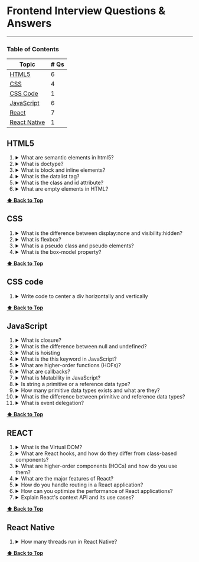 # Frontend Interview Questions & Answers

---

### Table of Contents

| Topic                         | # Qs |
| ----------------------------- | ---- |
| [HTML5](#html5)               | 6    |
| [CSS](#css)                   | 4    |
| [CSS Code](#css-code)         | 1    |
| [JavaScript](#javascript)     | 6    |
| [React](#react)               | 7    |
| [React Native](#react-native) | 1    |

## HTML5

1. <details><summary>What are semantic elements in html5?</summary>

   Semantic elements in HTML5 are tags that add meaning to the structure of web documents beyond their visual representation. By using these elements, developers can create more descriptive and organized content, which benefits developers, users who rely on **assistive technologies** and **search engines** which can lead to a better search engine rankings.

   Some of the key semantic elements include _header_, _nav_, _main_ and _section_. Some non semantic elements are _div_ and _span_.
   </details>

2. <details><summary>What is doctype?</summary>

   In HTML5, the <!DOCTYPE> declaration is used to specify the type and version of the HTML being used in the web document. The purpose of the <!DOCTYPE> declaration is to tell the web browser which version of HTML to expect and how to parse and render the content.

   Including the <!DOCTYPE html> declaration in your HTML documents is important because it ensures that modern web browsers interpret and render the content correctly.
   </details>

3. <details><summary>What is block and inline elements?</summary>

   Block-level elements create blocks of content that stack vertically, taking up the full width of their parent container, while inline elements flow within the text and do not create new lines.

   Common block-level elements include _div_, _p_, _header_ and _section_.

   Common inline elements include _span_, _img_, _br_ and _input_.
   </details>

4. <details><summary>What is the datalist tag?</summary>

   The `datalist` tag is an HTML5 element that is used in conjunction with the `input` element to provide a predefined list of options for user input. It allows web developers to create a dropdown list of options that users can select from while entering data in an input field. The `datalist` element is particularly useful for autocompletion or suggesting valid options to users, thereby improving the user experience and data entry efficiency.
   </details>

5. <details><summary>What is the class and id attribute?</summary>

   In HTML, the class and id attributes are used to add specific identifying information to elements, allowing developers to apply CSS styles or JavaScript functionality to those elements.

   You use IDs when you need unique identification for an element, and classes when you want to group elements with shared characteristics.
   </details>

6. <details><summary>What are empty elements in HTML?</summary>

   In HTML, an "empty element" refers to an element that doesn't have any content between an opening tag and a closing tag because it doesn't require any inner text or nested elements. Empty elements are also known as "self-closing elements" or "void elements."

   These elements are used to embed or represent various types of content within a web page and don't require a closing tag. Instead, they are typically written using a single tag, sometimes followed by a forward slash (/) before the closing angle bracket (>).

   Some examples are `<img>`, `<br>`, `<input>`, `<hr>`, `<meta>` and `<link>`.
   </details>

**[⬆ Back to Top](#table-of-contents)**

## CSS

1. <details><summary>What is the difference between display:none and visibility:hidden?</summary>

   The display:none and visibility:hidden are both CSS properties used to hide elements on a web page.

   The main difference between display: none; and visibility: hidden; is that display: none; removes the element from the document flow entirely, while visibility: hidden; hides the element from view but retains its space in the layout.
   </details>

2. <details><summary>What is flexbox?</summary>

   Flexbox is a CSS layout model introduced in CSS3 that allows developers to create flexible and responsive layouts for web applications and user interfaces. Flexbox is designed to distribute space and align items within a container, making it easier to create dynamic and adaptive designs without the need for complex CSS calculations or JavaScript.
   </details>

3. <details><summary>What is a pseudo class and pseudo elements?</summary>

   In CSS, pseudo-classes and pseudo-elements are special selectors that allow you to target specific elements under certain conditions or states. They extend the standard CSS selectors and provide additional styling options for more dynamic and interactive designs.

   Pseudo-classes are used to select and style elements based on their state or relationship with the user or the document. They begin with a colon (:) followed by the pseudo-class name. Some common examples are `:hover`, `:focus` and `:first-child`.

   Pseudo-elements are used to style specific parts of an element's content. They begin with two colons (::) followed by the pseudo-element name.
   Some common examples of pseudo-elements include `::before`, `::after` and `first-line`.
   </details>

4. <details><summary>What is the box-model property?</summary>

   The box model is a fundamental concept in CSS that describes how elements are displayed and how their content, padding, borders, and margins are calculated and rendered within the layout. The total width of an element is calculated by adding the content width, left and right padding, left and right border, and left and right margin. The total height is calculated similarly, but considering the top and bottom properties instead.

   Padding and margins are often used to create proper spacing between elements, while borders are used to add visual separation or decoration to elements.
   </details>

**[⬆ Back to Top](#table-of-contents)**

## CSS code

1. <details><summary>Write code to center a div horizontally and vertically</summary>

   Using Flexbox:

   ```CSS
   .container {
     display: flex;
     justify-content: center; /* Horizontal centering */
     align-items: center; /* Vertical centering */
   }
   ```

   </details>

**[⬆ Back to Top](#table-of-contents)**

## JavaScript

1. <details><summary>What is closure?</summary>

   A closure is a programming concept that occurs when a function is defined inside another function and retains access to the variables, parameters, and scope of its outer (enclosing) function, even after the outer function has finished executing or its execution context has been destroyed.

   Closures are powerful tools in programming as they enable private variables and data encapsulation by making those variables become inaccessible from outside the function, and facilitate the creation of higher-order functions (functions that take other functions as arguments or return functions as results). They are commonly used in scenarios like callbacks and event handlers.
   </details>

2. <details><summary>What is the difference between null and undefined?</summary>

   In JavaScript, null and undefined are two distinct values used to represent the absence of meaningful data. Undefined indicates the absence of a value, often due to variables or properties not being assigned or not existing, while null represents the intentional absence of a value, typically used when explicitly indicating that a value is not available or relevan
   </details>

3. <details><summary>What is hoisting</summary>

   Hoisting is a JavaScript behavior in which variable and function declarations are moved to the top of their containing scope during the compilation phase, before the code is executed. This means that you can access variables and functions before they are declared in the code.

   However, it's essential to note that only the declarations are hoisted, not the initializations (assignments). The variables will be initialized with the value undefined until the actual assignment is encountered during runtime.

   Function declarations are also hoisted to the top of their scope, and this behavior allows you to call functions before their actual declarations in the code. However, function expressions (functions assigned to variables including arrow functions) are not hoisted in the same way as function declarations.
   </details>

4. <details><summary>What is the this keyword in JavaScript?</summary>

   In JavaScript, the `this` keyword is a special context-sensitive variable that refers to the current execution context or the "owner" of the code that is currently being executed. The value of `this` depends on how and where a function is called or how an object method is invoked. Some common uses are:

   - Method Invocation: When a function is called as a method of an object, `this` is used to access the properties and methods of that object. It allows the method to reference and operate on the data within the object.
   - Constructor Functions: `This` is used inside constructor functions to refer to the newly created object instance. It allows the constructor to set properties and initialize the object's state.
   - Event Handlers: In event handlers, such as those used with HTML elements, `this` often refers to the element that triggered the event. It allows you to manipulate the element or access its attributes and data.

   Here is how `this` behaves in other scenarios:

   - Global Context: In the global scope (outside of any function), `this` refers to the global object. In a web browser, the global object is typically the window object.
   - Function Context: Inside a regular function (not an arrow function), the value of `this` is determined by how the function is called. When a function is called as a standalone function (not attached to an object), `this` will also refer to the global object.
   - Arrow Functions: Arrow functions have a different behavior for `this`. They capture the value of `this` from the surrounding (lexical) context at the time of their creation, rather than when they are executed. As a result, the value of `this` inside an arrow function is not affected by how the function is called.
   </details>

5. <details><summary>What are higher-order functions (HOFs)?</summary>

   A HOF is a function that takes another function as an argument. In JavaScript, functions are considered "first-class citizens," meaning they can be treated like any other data type, including being passed as arguments to other functions. The function passed as an argument is called a callback.
   </details>

6. <details><summary>What are callbacks?</summary>

   Callbacks are functions passed as arguments to other functions in JavaScript. They allow you to execute a piece of code at a later time or after a certain event has occurred. Callbacks are an essential concept in asynchronous programming, where tasks might take some time to complete, and you want to specify what to do once the task is finished.
   </details>

7. <details><summary>What is Mutability in JavaScript?</summary>

   In JavaScript, mutability refers to the property of an object whose state or values can be changed after it has been created. In other words, mutable objects can be modified, while immutable objects cannot be changed once they are created.
   </details>

8. <details><summary>Is string a primitive or a reference data type?</summary>

   In JavaScript, a string is immutable making it a primitive data type. Even though string have methods, any operations you perform on the string, such as using methods like .toUpperCase() or .substring(), do not modify the original string. Instead, they create and return new strings based on the original one, leaving the original string unchanged.
   </details>

9. <details><summary>How many primitive data types exists and what are they?</summary>

   There are 7 primitive data types in JS: String, Number, Boolean, Undefined, Null, Symbol and Bigint.
   </details>

10. <details><summary>What is the difference between primitive and reference data types?</summary>

    The main difference between primitive and reference data types in JavaScript lies in how they are stored and how they behave when assigned to variables or passed as arguments to functions.

      <details><summary>Storage and Assignment</summary>

    Primitive Data Types: When a variable is assigned a primitive data type (e.g., number, string, boolean, null, undefined, symbol, or bigint), the variable stores the actual value of that data type. Assigning a primitive value to a new variable creates a copy of that value.

    ```js
    let a = 5;
    let b = a; // 'b' gets a copy of the value stored in 'a'.
    a = 10; // Changing the value of 'a' doesn't affect 'b'.
    console.log(a); // Output: 10
    console.log(b); // Output: 5
    ```

    Reference Data Types: On the other hand, when a variable is assigned a reference data type (e.g., objects, arrays, functions), the variable stores a reference or memory address pointing to the location in memory where the actual data is stored. Assigning a reference value to a new variable creates a new reference to the same data, not a new copy of the data itself.

    ```js
    let arr1 = [1, 2, 3];
    let arr2 = arr1; // 'arr2' gets a reference to the same array as 'arr1'.
    arr1.push(4); // Modifying 'arr1' also affects 'arr2'.
    console.log(arr1); // Output: [1, 2, 3, 4]
    console.log(arr2); // Output: [1, 2, 3, 4] (Both 'arr1' and 'arr2' reference the same array.)
    ```

      </details>

      <details><summary>Mutability</summary>

    Primitive Data Types: Primitive values are immutable, meaning their values cannot be changed after they are created. Operations on primitive values create new values rather than modifying the original values.

    ```js
    let str1 = "Hello";
    let str2 = str1.toUpperCase(); // 'toUpperCase()' creates a new string; 'str1' remains unchanged.
    console.log(str1); // Output: "Hello"
    console.log(str2); // Output: "HELLO"
    ```

    Reference Data Types: Reference values are mutable, meaning their properties or elements can be modified after they are created. Changes to a referenced object are reflected in all references to that object.

    ```js
    let obj1 = { name: "John" };
    let obj2 = obj1; // 'obj2' gets a reference to the same object as 'obj1'.
    obj1.age = 30; // Modifying 'obj1' also affects 'obj2'.
    console.log(obj1); // Output: { name: "John", age: 30 }
    console.log(obj2); // Output: { name: "John", age: 30 } (Both 'obj1' and 'obj2' reference the same object.)
    ```

      </details>

    In summary, primitive data types store the actual values, are copied by value, and are immutable. In contrast, reference data types store memory references, are copied by reference, and are mutable. Understanding these differences is crucial for correctly handling and manipulating data in JavaScript.
    </details>

11. <details><summary>What is event delegation?</summary>

    Event delegation is a design pattern in web development where you attach a single event listener to a higher-level or parent element, rather than attaching individual event listeners to multiple child elements. This pattern is used to efficiently handle events on a large number of elements, especially when those elements share a common ancestor or container.

    **Benefits of Event Delegation:**

    **Efficiency**: Event delegation reduces the number of event listeners in the DOM, leading to better performance and less memory consumption, especially when dealing with a large number of elements.

    **Dynamic Content**: It works seamlessly with dynamically added or removed elements, as you don't need to attach new event listeners when elements are added or replaced.

    **Simplicity**: You only need to manage one event listener on a parent element, simplifying your code and making it easier to maintain.

    **Memory Management**: Event delegation can help avoid memory leaks, as it doesn't require you to manually remove event listeners when elements are removed from the DOM.
    </details>

**[⬆ Back to Top](#table-of-contents)**

## REACT

1. <details><summary>What is the Virtual DOM?</summary>

   The Virtual DOM is a concept in React that serves as an intermediary representation of the actual DOM (Document Object Model) used by web browsers.

   Here are some benefits:

   **Efficient Updates:** When state or props of a component change, React performs a process known as "reconciliation." It calculates the difference between the previous Virtual DOM and the new Virtual DOM to identify the minimal set of changes needed to update the actual DOM. This process is called "diffing."

   **Batch Updates:** React optimizes DOM updates by batching multiple changes together. Instead of updating the actual DOM after each individual change, React performs a batch update, making it more efficient.
   </details>

2. <details><summary>What are React hooks, and how do they differ from class-based components?</summary>

   React hooks are functions that allow functional components in React to have state and perform lifecycle-related tasks, which were previously only possible with class-based components. Hooks were introduced in React version 16.8 to provide a more concise and intuitive way of managing state and side effects in functional components. In general, hooks provide a more concise, readable, and powerful way of handling state and side effects in React components.

   Here are some benefits:

   **No Class Syntax:** One of the primary advantages of hooks is that they eliminate the need to use class syntax in functional components. Class-based components involve boilerplate code for constructor, lifecycle methods, and binding event handlers. Hooks, on the other hand, use regular JavaScript functions, making the code cleaner and more straightforward.

   **Lifecycle Management with useEffect:** The useEffect hook handles side effects in functional components. It replaces various lifecycle methods (such as componentDidMount, componentDidUpdate, and componentWillUnmount) that were used in class-based components. This makes it easier to organize and manage side effects.

   **Custom Hooks for Code Reusability:** With hooks, you can create custom hooks to encapsulate and share stateful logic across components. This promotes code reusability and abstraction without the need for higher-order components (HOCs) or render props.
   </details>

3. <details><summary>What are higher-order components (HOCs) and how do you use them?</summary>

   HOCs are a design pattern in React where a function that takes a component as an argument and returns a new component with additional props or functionality. It allows you to abstract logic that can be shared across multiple components, promoting code reusability.

   While HOCs can be powerful, they can also lead to a complex component hierarchy if used excessively. As an alternative, you can consider using custom hooks, which provide a more concise and elegant way to share logic between components without the nesting involved in HOCs.
   </details>

4. <details><summary>What are the major features of React?</summary>

   React is a popular JavaScript library for building user interfaces, and it comes with a range of powerful features that make it efficient and flexible. Some of the major features of React include:

   1. Component-Based Architecture: React's component-based architecture promotes reusability, modularity, and maintainability, allowing developers to build UIs as a collection of reusable and independent components.

   2. Virtual DOM: React's Virtual DOM optimizes rendering by updating only the necessary parts of the actual DOM, resulting in improved performance and a smoother user experience.

   3. JSX (JavaScript XML): JSX simplifies the creation of React elements by allowing developers to write HTML-like code directly in JavaScript, making the code more readable and intuitive.

   4. Unidirectional Data Flow: React's unidirectional data flow ensures predictable state management, making it easier to understand how data changes and flows through the application.

   5. React Hooks: Hooks provide a functional approach to state management and lifecycle methods in functional components, resulting in more concise and readable code.

   These are some of the major features that make React a powerful and widely used library for building modern web applications with a focus on performance, reusability, and maintainability.
   </details>

5. <details><summary>How do you handle routing in a React application?</summary>

   There are several ways to handle routing in a React application. One popular approach is to use the third-party library "React Router." It provides a declarative way to define routes and handle navigation in a single-page application (SPA) without reloading the entire page. By defining routes using Router, Route, and Switch components, and using Link for navigation, React Router efficiently manages navigation between different views.
   </details>

6. <details><summary>How can you optimize the performance of React applications?</summary>

   1. **Minimize Rendering and Reconciliation:**
      Use React's memoization techniques like React.memo and shouldComponentUpdate (for class components) to prevent unnecessary re-renders of components.
      Utilize the PureComponent (for class components) or React.PureComponent (for functional components) to automatically handle shallow prop and state comparisons for updates which prevent unnecessary re-renders of components when there are no changes to the component's props or state.
   2. **Virtualization and Infinite Scrolling:**
      For long lists or data grids, consider using virtualization libraries like react-virtualized or react-window to render only the visible items, reducing the DOM size and improving initial loading times.
   3. **Optimize Images and Assets:**
      Compress and optimize images and other assets to reduce their file size. Use modern image formats like WebP and consider lazy-loading images.
   4. **Avoid Unnecessary State Updates:**
      Be mindful of when and where you update state, as unnecessary updates can trigger additional re-renders. Use useCallback to memoize event handlers and prevent them from changing on every render.
   5. **Performance Profiling:**
   Use browser developer tools to profile your application's performance. Identify bottlenecks and areas for improvement.
   </details>

7. <details><summary>Explain React's context API and its use cases?</summary>

   React's Context API is a feature that allows data to be passed down the component tree without the need to pass props explicitly at every level. It helps in managing global or shared state in a React application and simplifies the process of sharing data between components that are not directly related in the component tree.

   The Context API consists of two main parts:

   1. **Context Provider:**
      The Context Provider is a React component that wraps the component tree and holds the data that needs to be shared across components. It provides a context object to its descendants.

   2. **Context Consumer:**
   The Context Consumer is a React component that accesses the data provided by the Context Provider. It can be used within components that need the shared data, and it allows them to subscribe to changes in that data.
   </details>

**[⬆ Back to Top](#table-of-contents)**

## React Native

1. <details><summary>How many threads run in React Native?</summary>

   React Native runs a single UI thread and multiple native threads.

   **UI Thread**: React Native runs a single UI thread, also known as the "JS thread," which is responsible for handling JavaScript execution, UI updates, and event handling. This thread is where your React Native code runs, and it is crucial to keep this thread responsive to ensure a smooth user experience.

   **Native Threads**: React Native communicates with the native platform through bridge modules. When you call a native module from JavaScript, the bridge transfers the request to a separate native thread, where the corresponding native code is executed. This architecture allows React Native to take advantage of the native platform capabilities while keeping the UI thread free from blocking operations.

   It's important to note that the number of native threads can vary depending on the platform and the number of active bridge modules. The UI thread is the most critical thread, and it's essential to avoid blocking it with time-consuming operations to maintain responsiveness in your React Native application. Always use asynchronous and non-blocking code where possible, and consider using background threads for heavy computations or long-running tasks to prevent UI freezing.
   </details>

**[⬆ Back to Top](#table-of-contents)**
